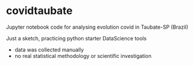 # covidtaubate
Jupyter notebook code for analysing evolution covid in Taubate-SP (Brazil)

Just a sketch, practicing python starter DataScience tools
- data was collected manually
- no real statistical methodology or scientific investigation
